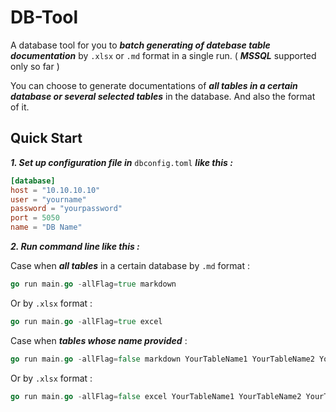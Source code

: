 # DB-Tool

A database tool for you to ***batch generating of datebase table documentation*** by  `.xlsx` or `.md` format in a single run. ( ***MSSQL*** supported only so far )

You can choose to generate documentations of ***all tables in a certain database or several selected tables*** in the database. And also the format of it. 

## Quick Start

***1. Set up configuration file in***  `dbconfig.toml` ***like this :*** 

```toml
[database]
host = "10.10.10.10"
user = "yourname"
password = "yourpassword"
port = 5050
name = "DB Name"
```



***2. Run command line like this :***

Case when ***all tables*** in a certain database by `.md` format : 

```go
go run main.go -allFlag=true markdown
```

Or by `.xlsx` format : 

```go
go run main.go -allFlag=true excel
```

Case when ***tables whose name provided*** : 

```go
go run main.go -allFlag=false markdown YourTableName1 YourTableName2 YourTableName3 
```

Or by `.xlsx` format : 

```go
go run main.go -allFlag=false excel YourTableName1 YourTableName2 YourTableName3 
```

